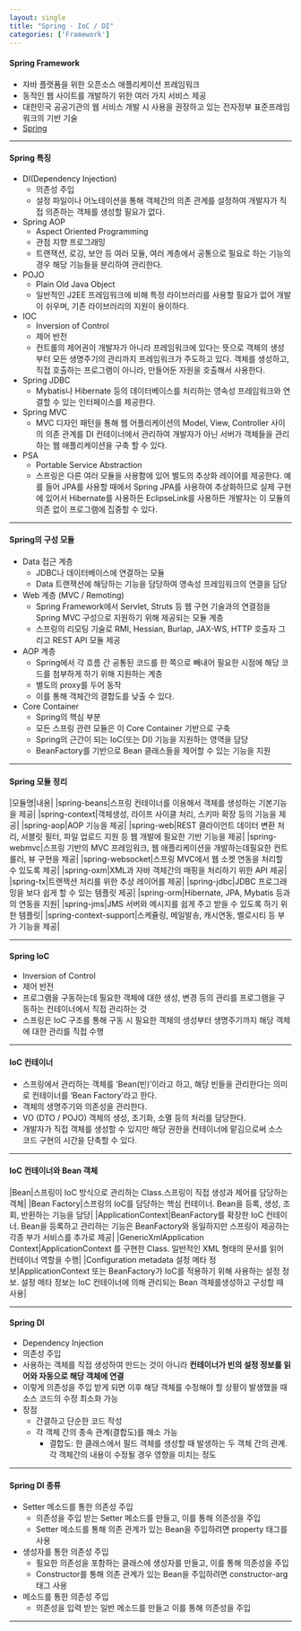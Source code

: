 ```yaml
---
layout: single
title: "Spring - IoC / DI"
categories: ['Framework']
---
```


#### Spring Framework
* 자바 플랫폼을 위한 오픈소스 애플리케이션 프레임워크
* 동적인 웹 사이트를 개발하기 위한 여러 가지 서비스 제공
* 대한민국 공공기관의 웹 서비스 개발 시 사용을 권장하고 있는 전자정부 표준프레임워크의 기반 기술
* [Spring]
   
***

#### Spring 특징
* DI(Dependency Injection)
    * 의존성 주입
    * 설정 파일이나 어노테이션을 통해 객체간의 의존 관계를 설정하여 개발자가 직접 의존하는 객체를 생성할 필요가 없다.
* Spring AOP
    * Aspect Oriented Programming
    * 관점 지향 프로그래밍
    * 트랜잭션, 로깅, 보안 등 여러 모듈, 여러 계층에서 공통으로 필요로 하는 기능의 경우 해당 기능들을 분리하여 관리한다.
* POJO
    * Plain Old Java Object
    * 일반적인 J2EE 프레임워크에 비해 특정 라이브러리를 사용할 필요가 없어 개발이 쉬우며, 기존 라이브러리의 지원이 용이하다.
* IOC 
    * Inversion of Control
    * 제어 반전
    * 컨트롤의 제어권이 개발자가 아니라 프레임워크에 있다는 뜻으로 객체의 생성부터 모든 생명주기의 관리까지 프레임워크가 주도하고 있다. 객체를 생성하고, 직접 호출하는 프로그램이 아니라, 만들어둔 자원을 호출해서 사용한다.
* Spring JDBC 
    * Mybatis나 Hibernate 등의 데이터베이스를 처리하는 영속성 프레임워크와 연결할 수 있는 인터페이스를 제공한다.
* Spring MVC
    * MVC 디자인 패턴을 통해 웹 어플리케이션의 Model, View, Controller 사이의 의존 관계를 DI 컨테이너에서 관리하여 개발자가 아닌 서버가 객체들을 관리하는 웹 애플리케이션을 구축 할 수 있다. 
* PSA
    * Portable Service Abstraction
    * 스프링은 다른 여러 모듈을 사용함에 있어 별도의 추상화 레이어를 제공한다. 예를 들어 JPA를 사용할 때에서 Spring JPA를 사용하여 추상화하므로 실제 구현에 있어서 Hibernate를 사용하든 EclipseLink를 사용하든 개발자는 이 모듈의 의존 없이 프로그램에 집중할 수 있다.
   
***

#### Spring의 구성 모듈
* Data 접근 계층
    * JDBC나 데이터베이스에 연결하는 모듈
    * Data 트랜잭션에 해당하는 기능을 담당하여 영속성 프레임워크의 연결을 담당 
* Web 계층 (MVC / Remoting)
    * Spring Framework에서 Servlet, Struts 등 웹 구현 기술과의 연결점을 Spring MVC 구성으로 지원하기 위해 제공되는 모듈 계층
    * 스프링의 리모팅 기술로 RMI, Hessian, Burlap, JAX-WS, HTTP 호출자 그리고 REST API 모듈 제공
* AOP 계층
    * Spring에서 각 흐름 간 공통된 코드를 한 쪽으로 빼내어 필요한 시점에 해당 코드를 첨부하게 하기 위해 지원하는 계층
    * 별도의 proxy를 두어 동작
    * 이를 통해 객체간의 결합도를 낮출 수 있다.
* Core Container
    * Spring의 핵심 부분
    * 모든 스프링 관련 모듈은 이 Core Container 기반으로 구축
    * Spring의 근간이 되는 IoC(또는 DI) 기능을 지원하는 영역을 담당
    * BeanFactory를 기반으로 Bean 클래스들을 제어할 수 있는 기능을 지원

***

#### Spring 모듈 정리
   
|모듈명|내용|
|spring-beans|스프링 컨테이너를 이용해서 객체를 생성하는 기본기능을 제공|
|spring-context|객체생성, 라이프 사이클 처리, 스키마 확장 등의 기능을 제공|
|spring-aop|AOP 기능을 제공|
|spring-web|REST 클라이언트 데이터 변환 처리, 서블릿 필터, 파일 업로드 지원 등 웹 개발에 필요한 기반 기능을 제공|
|spring-webmvc|스프링 기반의 MVC 프레임워크, 웹 애플리케이션을 개발하는데필요한 컨트롤러, 뷰 구현을 제공|
|spring-websocket|스프링 MVC에서 웹 소켓 연동을 처리할 수 있도록 제공|
|spring-oxm|XML과 자바 객체간의 매핑을 처리하기 위한 API 제공|
|spring-tx|트랜잭션 처리를 위한 추상 레이어를 제공|
|spring-jdbc|JDBC 프로그래밍을 보다 쉽게 할 수 있는 템플릿 제공|
|spring-orm|Hibernate, JPA, Mybatis 등과의 연동을 지원|
|spring-jms|JMS 서버와 메시지를 쉽게 주고 받을 수 있도록 하기 위한 템플릿|
|spring-context-support|스케쥴링, 메일발송, 캐시연동, 벨로시티 등 부가 기능을 제공|
   
***

#### Spring IoC
* Inversion of Control
* 제어 반전
* 프로그램을 구동하는데 필요한 객체에 대한 생성, 변경 등의 관리를 프로그램을 구동하는 컨테이너에서 직접 관리하는 것
* 스프링은 IoC 구조를 통해 구동 시 필요한 객체의 생성부터 생명주기까지 해당 객체에 대한 관리를 직접 수행
   
***

#### IoC 컨테이너
* 스프링에서 관리하는 객체를 ‘Bean(빈)’이라고 하고, 해당 빈들을 관리한다는 의미로 컨테이너를 ‘Bean Factory’라고 한다.
* 객체의 생명주기와 의존성을 관리한다.
* VO (DTO / POJO) 객체의 생성, 초기화, 소멸 등의 처리를 담당한다.
* 개발자가 직접 객체를 생성할 수 있지만 해당 권한을 컨테이너에 맡김으로써 소스 코드 구현의 시간을 단축할 수 있다.
   
***

#### IoC 컨테이너와 Bean 객체
   
|Bean|스프링이 IoC 방식으로 관리하는 Class.스프링이 직접 생성과 제어를 담당하는 객체|
|Bean Factory|스프링의 IoC를 담당하는 핵심 컨테이너. Bean을 등록, 생성, 조회, 반환하는 기능을 담당|
|ApplicationContext|BeanFactory를 확장한 IoC 컨테이너. Bean을 등록하고 관리하는 기능은 BeanFactory와 동일하지만 스프링이 제공하는 각종 부가 서비스를 추가로 제공|
|GenericXmlApplication Context|ApplicationContext 를 구현한 Class. 일반적인 XML 형태의 문서를 읽어 컨테이너 역할을 수행|
|Configuration metadata 설정 메타 정보|ApplicationContext 또는 BeanFactory가 IoC를 적용하기 위해 사용하는 설정 정보. 설정 메타 정보는 IoC 컨테이너에 의해 관리되는 Bean 객체를생성하고 구성할 때 사용|
   
***

#### Spring DI
* Dependency Injection
* 의존성 주입
* 사용하는 객체를 직접 생성하여 만드는 것이 아니라 **컨테이너가 빈의 설정 정보를 읽어와 자동으로 해당 객체에 연결**
* 이렇게 의존성을 주입 받게 되면 이후 해당 객체를 수정해야 할 상황이 발생했을 때 소스 코드의 수정 최소화 가능
* 장점
    * 간결하고 단순한 코드 작성
    * 각 객체 간의 종속 관계(결합도)를 해소 가능
        * 결합도: 한 클래스에서 필드 객체를 생성할 때 발생하는 두 객체 간의 관계. 각 객체간의 내용이 수정될 경우 영향을 미치는 정도
   
***

#### Spring DI 종류 
* Setter 메소드를 통한 의존성 주입
    * 의존성을 주입 받는 Setter 메소드를 만들고, 이를 통해 의존성을 주입
    * Setter 메소드를 통해 의존 관계가 있는 Bean을 주입하려면 property 태그를 사용
* 생성자를 통한 의존성 주입
    * 필요한 의존성을 포함하는 클래스에 생성자를 만들고, 이를 통해 의존성을 주입
    * Constructor를 통해 의존 관계가 있는 Bean을 주입하려면 constructor-arg 태그 사용
* 메소드를 통한 의존성 주입
    * 의존성을 입력 받는 일반 메소드를 만들고 이를 통해 의존성을 주입
   
***






[Spring]: [https://spring.io/]


























